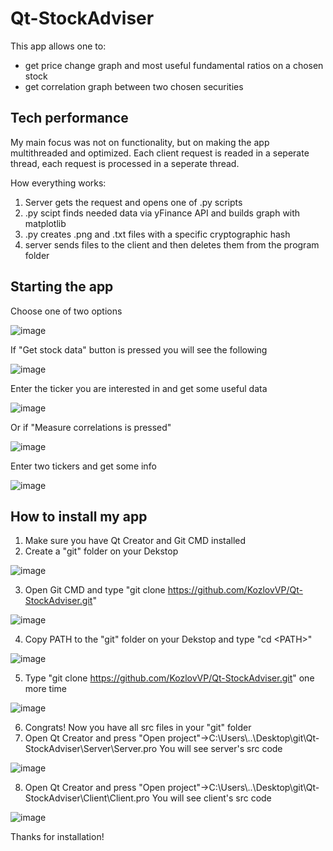 # Qt-StockAdviser

This app allows one to:
* get price change graph and most useful fundamental ratios on a chosen stock
* get correlation graph between two chosen securities

## Tech performance
My main focus was not on functionality, but on making the app multithreaded and optimized.
Each client request is readed in a seperate thread, each request is processed in a seperate thread.

How everything works:
1) Server gets the request and opens one of .py scripts
2) .py scipt finds needed data via yFinance API and builds graph with matplotlib
3) .py creates .png and .txt files with a specific cryptographic hash
4) server sends files to the client and then deletes them from the program folder

## Starting the app
Choose one of two options

![image](https://github.com/KozlovVP/Qt-StockAdviser/assets/114473389/b718c0f2-0be7-4280-904c-12f3ce6bdaa8)

If "Get stock data" button is pressed you will see the following 

![image](https://github.com/KozlovVP/Qt-StockAdviser/assets/114473389/47f25d99-b9d1-461f-8abe-6953cc5aa66b)

Enter the ticker you are interested in and get some useful data

![image](https://github.com/KozlovVP/Qt-StockAdviser/assets/114473389/6053a446-326d-47fc-b80c-58619fc53104)

Or if "Measure correlations is pressed"

![image](https://github.com/KozlovVP/Qt-StockAdviser/assets/114473389/585a1221-b952-4920-9aa4-1c45c1f029c7)

Enter two tickers and get some info

![image](https://github.com/KozlovVP/Qt-StockAdviser/assets/114473389/eb147c87-d62f-42ed-afaa-3543d9523873)


## How to install my app
1) Make sure you have Qt Creator and Git CMD installed
2) Create a "git" folder on your Dekstop

![image](https://github.com/KozlovVP/Qt-StockAdviser/assets/114473389/87a3f3a7-1cfc-4928-8dee-1938dad171d9)

3) Open Git CMD and type "git clone https://github.com/KozlovVP/Qt-StockAdviser.git"

![image](https://github.com/KozlovVP/Qt-StockAdviser/assets/114473389/5779ae5e-09a5-4528-a563-d57f0055265b)

4) Copy PATH to the "git" folder on your Dekstop and type "cd \<PATH\>"

![image](https://github.com/KozlovVP/Qt-StockAdviser/assets/114473389/a755c90b-c6a3-4f1a-bbfe-a447d1aa7696)

5) Type "git clone https://github.com/KozlovVP/Qt-StockAdviser.git" one more time

![image](https://github.com/KozlovVP/Qt-StockAdviser/assets/114473389/fc6700a4-0597-4dc5-b1fd-b7b8409c1289)

6) Congrats! Now you have all src files in your "git" folder
7) Open Qt Creator and press "Open project"->C:\Users\\..\Desktop\git\Qt-StockAdviser\Server\Server.pro You will see server's src code

![image](https://github.com/KozlovVP/Qt-StockAdviser/assets/114473389/1c06e383-0ee3-4094-8e61-67f8f526e1c5)

8) Open Qt Creator and press "Open project"->C:\Users\\..\Desktop\git\Qt-StockAdviser\Client\Client.pro You will see client's src code

![image](https://github.com/KozlovVP/Qt-StockAdviser/assets/114473389/794364a2-1a19-4a4f-9cf1-b892253f9b7f)

Thanks for installation!
